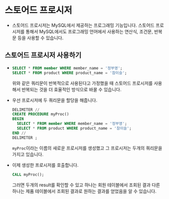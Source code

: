 # 스토어드 프로시저

- 스토어드 프로시저는 MySQL에서 제공하는 프로그래밍 기능입니다. 스토어드 프로시저를 통해서 MySQL에서도 프로그래밍 언어에서 사용하는 연산식, 조건문, 반복문 등을 사용할 수 있습니다.

## 스토어드 프로시저 사용하기

- ```SQL
  SELECT * FROM member WHERE member_name = '정부영';
  SELECT * FROM product WHERE product_name = '참이슬';
  ```

  위와 같은 쿼리문이 반복적으로 사용된다고 가정했을 때 스토어드 프로시저를 사용해서 반복되는 것을 더 효율적인 방식으로 바꿀 수 있습니다.

- 우선 프로시저에 두 쿼리문을 할당을 해줍니다.

  ```SQL
  DELIMITER //
  CREATE PROCEDURE myProc()
  BEGIN
    SELECT * FROM member WHERE member_name = '정부영';
    SELECT * FROM product WHERE product_name = '참이슬';
  END //
  DELIMITER ;
  ```

  `myProc`이라는 이름의 새로운 프로시저를 생성했고 그 프로시저는 두개의 쿼리문을 가지고 있습니다.

- 이제 생성한 프로시저를 호출합니다.
  ```SQL
  CALL myProc();
  ```
  그러면 두개의 result를 확인할 수 있고 하나는 회원 테이블에서 조회된 결과 다른 하나는 제품 테이블에서 조회된 결과로 원하는 결과를 얻었음을 알 수 있습니다.
